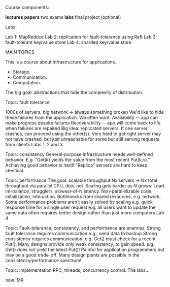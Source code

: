 Course components:

  **lectures**
  **papers**
  two exams
  **labs**
  final project (optional)

Labs:

  Lab 1: MapReduce
  Lab 2: replication for fault-tolerance using Raft
  Lab 3: fault-tolerant key/value store
  Lab 4: sharded key/value store

MAIN TOPICS

This is a course about infrastructure for applications.
  * Storage.
  * Communication.
  * Computation.

The big goal: abstractions that hide the complexity of distribution.

Topic: fault tolerance

  1000s of servers, big network -> always something broken
    We'd like to hide these failures from the application.
  We often want:
    Availability -- app can make progress despite failures
    Recoverability -- app will come back to life when failures are repaired
  Big idea: replicated servers.
    If one server crashes, can proceed using the other(s).
    Very hard to get right
      server may not have crashed, but just unreachable for some
        but still serving requests from clients
    Labs 1, 2 and 3

Topic: consistency
  General-purpose infrastructure needs well-defined behavior.
    E.g. "Get(k) yields the value from the most recent Put(k,v)."
  Achieving good behavior is hard!
    "Replica" servers are hard to keep identical.

Topic: performance
  The goal: scalable throughput
    Nx servers -> Nx total throughput via parallel CPU, disk, net.
  Scaling gets harder as N grows:
    Load im-balance, stragglers, slowest-of-N latency.
    Non-parallelizable code: initialization, interaction.
    Bottlenecks from shared resources, e.g. network.
  Some performance problems aren't easily solved by scaling
    e.g. quick response time for a single user request
    e.g. all users want to update the same data
    often requires better design rather than just more computers
  Lab 4

Topic: Fault-tolerance, consistency, and performance are enemies.
  Strong fault tolerance requires communication
    e.g., send data to backup
  Strong consistency requires communication,
    e.g. Get() must check for a recent Put().
  Many designs provide only weak consistency, to gain speed.
    e.g. Get() does *not* yield the latest Put()!
    Painful for application programmers but may be a good trade-off.
  Many design points are possible in the consistency/performance spectrum!

Topic: implementation
  RPC, threads, concurrency control.
  The labs...



now: MR